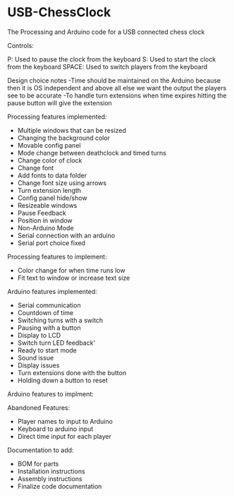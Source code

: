 USB-ChessClock
==============

The Processing and Arduino code for a USB connected chess clock

Controls:

P: Used to pause the clock from the keyboard
S: Used to start the clock from the keyboard
SPACE: Used to switch players from the keyboard

Design choice notes
-Time should be maintained on the Arduino because then it is OS independent and above all else we want the output the players see to be accurate
-To handle turn extensions when time expires hitting the pause button will give the extension

Processing features implemented:
- Multiple windows that can be resized
- Changing the background color
- Movable config panel
- Mode change between deathclock and timed turns
- Change color of clock
- Change font
- Add fonts to data folder
- Change font size using arrows
- Turn extension length
- Config panel hide/show
- Resizeable windows
- Pause Feedback
- Position in window
- Non-Arduino Mode
- Serial connection with an arduino
- Serial port choice fixed

Processing features to implement:
- Color change for when time runs low
- Fit text to window or increase text size

Arduino features implemented:
- Serial communication
- Countdown of time
- Switching turns with a switch
- Pausing with a button
- Display to LCD
- Switch turn LED feedback'
- Ready to start mode
- Sound issue
- Display issues
- Turn extensions done with the button
- Holding down a button to reset

Arduino features to implment:


Abandoned Features:
- Player names to input to Arduino
- Keyboard to arduino input
- Direct time input for each player

Documentation to add:
- BOM for parts
- Installation instructions
- Assembly instructions
- Finalize code documentation

